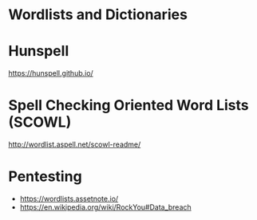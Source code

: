 # Wordlists and Dictionaries

# Hunspell
<https://hunspell.github.io/>

# Spell Checking Oriented Word Lists (SCOWL)
<http://wordlist.aspell.net/scowl-readme/>



# Pentesting
- <https://wordlists.assetnote.io/>
- <https://en.wikipedia.org/wiki/RockYou#Data_breach>